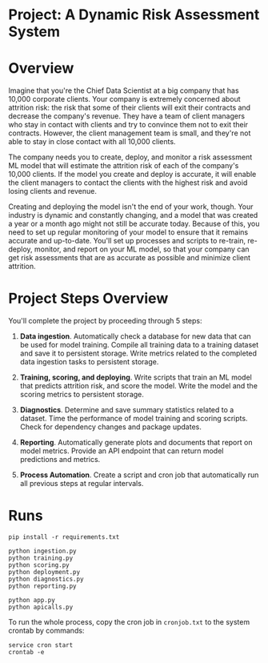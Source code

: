 # Project: A Dynamic Risk Assessment System
# Overview
Imagine that you're the Chief Data Scientist at a big company that has 10,000 corporate clients. Your company is extremely concerned about attrition risk: the risk that some of their clients will exit their contracts and decrease the company's revenue. They have a team of client managers who stay in contact with clients and try to convince them not to exit their contracts. However, the client management team is small, and they're not able to stay in close contact with all 10,000 clients.

The company needs you to create, deploy, and monitor a risk assessment ML model that will estimate the attrition risk of each of the company's 10,000 clients. If the model you create and deploy is accurate, it will enable the client managers to contact the clients with the highest risk and avoid losing clients and revenue.

Creating and deploying the model isn't the end of your work, though. Your industry is dynamic and constantly changing, and a model that was created a year or a month ago might not still be accurate today. Because of this, you need to set up regular monitoring of your model to ensure that it remains accurate and up-to-date. You'll set up processes and scripts to re-train, re-deploy, monitor, and report on your ML model, so that your company can get risk assessments that are as accurate as possible and minimize client attrition.
# Project Steps Overview
You'll complete the project by proceeding through 5 steps:

1. **Data ingestion**. Automatically check a database for new data that can be used for model training. Compile all training data to a training dataset and save it to persistent storage. Write metrics related to the completed data ingestion tasks to persistent storage.

2. **Training, scoring, and deploying**. Write scripts that train an ML model that predicts attrition risk, and score the model. Write the model and the scoring metrics to persistent storage.
3. **Diagnostics**. Determine and save summary statistics related to a dataset. Time the performance of model training and scoring scripts. Check for dependency changes and package updates.
4. **Reporting**. Automatically generate plots and documents that report on model metrics. Provide an API endpoint that can return model predictions and metrics.
5. **Process Automation**. Create a script and cron job that automatically run all previous steps at regular intervals.
# Runs
```
pip install -r requirements.txt

python ingestion.py
python training.py
python scoring.py
python deployment.py
python diagnostics.py
python reporting.py

python app.py
python apicalls.py
```
To run the whole process, copy the cron job in `cronjob.txt` to the system crontab by commands:
```
service cron start
crontab -e
```